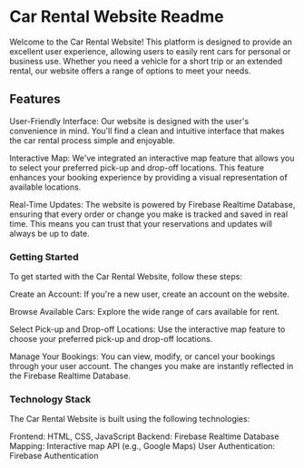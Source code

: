 # Car Rental Website Readme

Welcome to the Car Rental Website! This platform is designed to provide an excellent user experience, allowing users to easily rent cars for personal or business use. Whether you need a vehicle for a short trip or an extended rental, our website offers a range of options to meet your needs.

## Features

User-Friendly Interface: Our website is designed with the user's convenience in mind. You'll find a clean and intuitive interface that makes the car rental process simple and enjoyable.

Interactive Map: We've integrated an interactive map feature that allows you to select your preferred pick-up and drop-off locations. This feature enhances your booking experience by providing a visual representation of available locations.

Real-Time Updates: The website is powered by Firebase Realtime Database, ensuring that every order or change you make is tracked and saved in real time. This means you can trust that your reservations and updates will always be up to date.

### Getting Started

To get started with the Car Rental Website, follow these steps:

Create an Account: If you're a new user, create an account on the website.

Browse Available Cars: Explore the wide range of cars available for rent.

Select Pick-up and Drop-off Locations: Use the interactive map feature to choose your preferred pick-up and drop-off locations.

Manage Your Bookings: You can view, modify, or cancel your bookings through your user account. The changes you make are instantly reflected in the Firebase Realtime Database.


### Technology Stack

The Car Rental Website is built using the following technologies:

Frontend: HTML, CSS, JavaScript
Backend: Firebase Realtime Database
Mapping: Interactive map API (e.g., Google Maps)
User Authentication: Firebase Authentication


